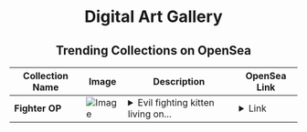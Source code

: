 <div align="center">

# Digital Art Gallery

## Trending Collections on OpenSea

| Collection Name                       | Image                                                                                     | Description                       | OpenSea Link                                                                                          |
|---------------------------------------|-------------------------------------------------------------------------------------------|-----------------------------------|--------------------------------------------------------------------------------------------------------|
| **Fighter OP** | ![Image](https://i.seadn.io/s/raw/files/01a804569f034fe4f99e957aaf2e8812.gif?w=500&auto=format?w=200&auto=format) | <details><summary>Evil fighting kitten living on...</summary>Evil fighting kitten living on optimism chain. He will become your digital friend.</details> | <details><summary>Link</summary>[Fighter OP](https://opensea.io/collection/fighter-op)</details> |

</div>